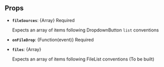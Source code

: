<div data-ff_module-form-add-attachment=""></div>

## Props

- **`fileSources`**: {Array} Required
    
    Expects an array of items following DropdownButton `list` conventions

- **`onFileDrop`**: {Function(event)} Required
- **`files`**: {Array}
    
    Expects an array of items following FileList conventions (To be built)
